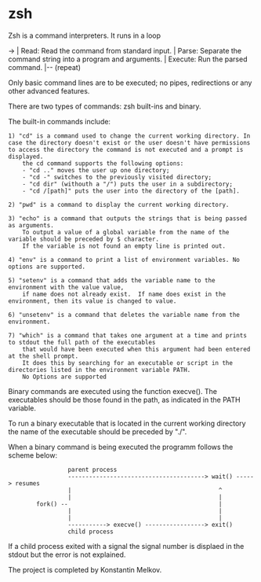# zsh

Zsh is a command interpreters. It runs in a loop

->
|  Read: Read the command from standard input.
|  Parse: Separate the command string into a program and arguments.
|  Execute: Run the parsed command.
|-- (repeat)

Only basic command lines are to be executed; no pipes, redirections or any other advanced features.

There are two types of commands: zsh built-ins and binary.

The built-in commands include:

    1) "cd" is a command used to change the current working directory. In case the directory doesn't exist or the user doesn't have permissions to access the directory the command is not executed and a prompt is displayed.
        the cd command supports the following options:
        - "cd .." moves the user up one directory;
        - "cd -" switches to the previously visited directory;
        - "cd dir" (withouth a "/") puts the user in a subdirectory;
        - "cd /[path]" puts the user into the directory of the [path].
    
    2) "pwd" is a command to display the current working directory.

    3) "echo" is a command that outputs the strings that is being passed as arguments.
        To output a value of a global variable from the name of the variable should be preceded by $ character.
        If the variable is not found an empty line is printed out.

    4) "env" is a command to print a list of environment variables. No options are supported.

    5) "setenv" is a command that adds the variable name to the environment with the value value,
        if name does not already exist.  If name does exist in the environment, then its value is changed to value.

    6) "unsetenv" is a command that deletes the variable name from the environment.

    7) "which" is a command that takes one argument at a time and prints to stdout the full path of the executables
        that would have been executed when this argument had been entered at the shell prompt.
        It does this by searching for an executable or script in the directories listed in the environment variable PATH.
        No Options are supported

Binary commands are executed using the function execve().
The executables should be those found in the path, as indicated in the PATH variable.

To run a binary executable that is located in the current working directory the name of the executable should be preceded by "./".

When a binary command is being executed the programm follows the scheme below:

                     parent process
                     ---------------------------------------> wait() -----> resumes
                     |                                          ^
                     |                                          |
            fork() --                                           |
                     |                                          |
                     |                                          |
                     -----------> execve() -----------------> exit()
                     child process
                     

If a child process exited with a signal the signal number is displaed in the stdout but the error is not explained.


The project is completed by Konstantin Melkov.
